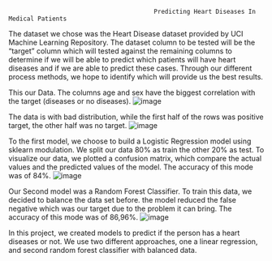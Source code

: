                                             Predicting Heart Diseases In Medical Patients

  The dataset we chose was the Heart Disease dataset provided by UCI Machine Learning Repository. The dataset column to be tested will be the “target” column which will tested against the remaining columns to determine if we will be able to predict which patients will have heart diseases and if we are able to predict these cases. Through our different process methods, we hope to identify which will provide us the best results.
  
  This our Data. The columns age and sex have the biggest correlation with the target (diseases or no diseases).
![image](https://user-images.githubusercontent.com/75848451/152437074-09b7a1eb-c9cf-49a1-be85-a364a3d4062a.png)

  The data is with bad distribution, while the first half of the rows was positive target, the other half was no target. 
![image](https://user-images.githubusercontent.com/75848451/152438399-da6810c5-dc60-495a-b4f8-e9220d152f1b.png)

  To the first model, we choose to build a Logistic Regression model using sklearn modulation. We split our data 80% as train the other 20% as test. To visualize our data, we plotted a confusion matrix, which compare the actual values and the predicted values of the model. The accuracy  of this mode was of 84%.
![image](https://user-images.githubusercontent.com/75848451/152438718-114648be-d098-4db9-90e9-cdf9e3374f42.png)

 Our Second model was a Random Forest Classifier. To train this data, we decided to balance the data set before. the model reduced the false negative which was our target due to the problem it can bring. The accuracy  of this mode was of 86,96%. 
![image](https://user-images.githubusercontent.com/75848451/152440373-bd3ffb30-b5f5-4640-bff8-8c40bd7e7f51.png)

 In this project, we created models to predict if the person has a heart diseases or not. We use two different approaches, one a linear regression, and second random forest classifier with balanced data.
